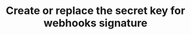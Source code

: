 ---
title: Create or replace the secret key for webhooks signature
api:
  file: stagingadfincom-apidocspublic-apis.json
  operationId: generateWebhookSecretKey
hidden: false
---